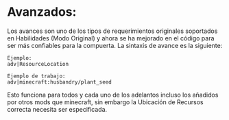 # Avanzados:

Los avances son uno de los tipos de requerimientos originales soportados en Habilidades (Modo Original) y ahora se ha mejorado en el código para ser más confiables para la compuerta. La sintaxis de avance es la siguiente:

    Ejemplo:
    adv|ResourceLocation
    
    Ejemplo de trabajo:
    adv|minecraft:husbandry/plant_seed
    

Esto funciona para todos y cada uno de los adelantos incluso los añadidos por otros mods que minecraft, sin embargo la Ubicación de Recursos correcta necesita ser especificada.